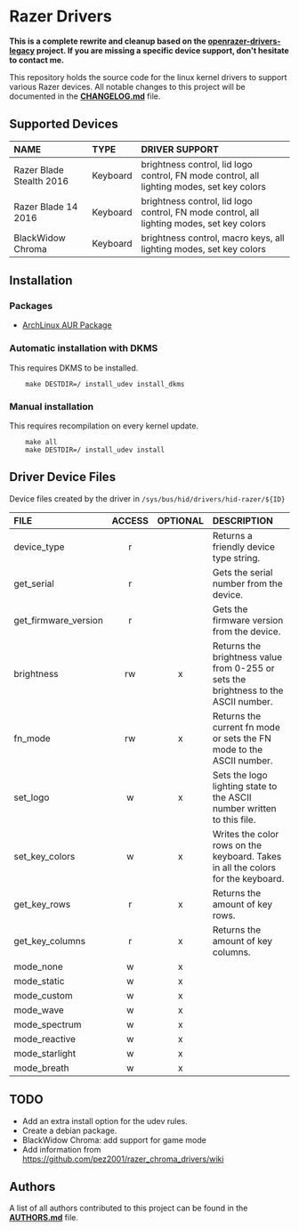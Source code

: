 # Razer Drivers

**This is a complete rewrite and cleanup based on the [openrazer-drivers-legacy](https://github.com/openrazer/openrazer-drivers-legacy) project. If you are missing a specific device support, don't hesitate to contact me.**

This repository holds the source code for the linux kernel drivers to support various Razer devices.
All notable changes to this project will be documented in the **[CHANGELOG.md](CHANGELOG.md)** file.


## Supported Devices

| NAME                     | TYPE     | DRIVER SUPPORT                                                                            |
|:-------------------------|:---------|:------------------------------------------------------------------------------------------|
| Razer Blade Stealth 2016 | Keyboard | brightness control, lid logo control, FN mode control, all lighting modes, set key colors |
| Razer Blade 14 2016      | Keyboard | brightness control, lid logo control, FN mode control, all lighting modes, set key colors |
| BlackWidow Chroma        | Keyboard | brightness control, macro keys, all lighting modes, set key colors                        |


## Installation

### Packages

- [ArchLinux AUR Package](https://aur.archlinux.org/packages/razer-drivers-dkms/)

### Automatic installation with DKMS

This requires DKMS to be installed.

```
    make DESTDIR=/ install_udev install_dkms
```

### Manual installation

This requires recompilation on every kernel update.

```
    make all
    make DESTDIR=/ install_udev install
```


## Driver Device Files

Device files created by the driver in `/sys/bus/hid/drivers/hid-razer/${ID}`


| FILE                 | ACCESS | OPTIONAL | DESCRIPTION                                                                         |
|:---------------------|:------:|:--------:|:------------------------------------------------------------------------------------|
| device_type          |   r    |          | Returns a friendly device type string.                                              |
| get_serial           |   r    |          | Gets the serial number from the device.                                             |
| get_firmware_version |   r    |          | Gets the firmware version from the device.                                          |
| brightness           |   rw   |    x     | Returns the brightness value from 0-255 or sets the brightness to the ASCII number. |
| fn_mode              |   rw   |    x     | Returns the current fn mode or sets the FN mode to the ASCII number.                |
| set_logo             |   w    |    x     | Sets the logo lighting state to the ASCII number written to this file.              |
| set_key_colors       |   w    |    x     | Writes the color rows on the keyboard. Takes in all the colors for the keyboard.    |
| get_key_rows         |   r    |    x     | Returns the amount of key rows.                                                     |
| get_key_columns      |   r    |    x     | Returns the amount of key columns.                                                  |
| mode_none            |   w    |    x     |                                                                                     |
| mode_static          |   w    |    x     |                                                                                     |
| mode_custom          |   w    |    x     |                                                                                     |
| mode_wave            |   w    |    x     |                                                                                     |
| mode_spectrum        |   w    |    x     |                                                                                     |
| mode_reactive        |   w    |    x     |                                                                                     |
| mode_starlight       |   w    |    x     |                                                                                     |
| mode_breath          |   w    |    x     |                                                                                     |


## TODO

- Add an extra install option for the udev rules.
- Create a debian package.
- BlackWidow Chroma: add support for game mode
- Add information from https://github.com/pez2001/razer_chroma_drivers/wiki


## Authors

A list of all authors contributed to this project can be found in the **[AUTHORS.md](AUTHORS.md)** file.

